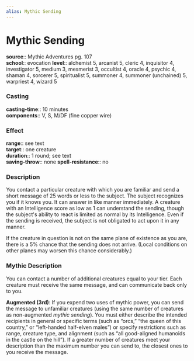 ```yaml
---
alias: Mythic Sending
---
```


# Mythic Sending

**source**:: Mythic Adventures pg. 107  
**school**:: evocation
**level**:: alchemist 5, arcanist 5, cleric 4, inquisitor 4, investigator 5, medium 3, mesmerist 3, occultist 4, oracle 4, psychic 4, shaman 4, sorcerer 5, spiritualist 5, summoner 4, summoner (unchained) 5, warpriest 4, wizard 5

### Casting 

**casting-time**:: 10 minutes  
**components**:: V, S, M/DF (fine copper wire)

### Effect 

**range**:: see text  
**target**:: one creature  
**duration**:: 1 round; see text  
**saving-throw**:: none
**spell-resistance**:: no

### Description 

You contact a particular creature with which you are familiar and send a short message of 25 words or less to the subject. The subject recognizes you if it knows you. It can answer in like manner immediately. A creature with an Intelligence score as low as 1 can understand the sending, though the subject's ability to react is limited as normal by its Intelligence. Even if the sending is received, the subject is not obligated to act upon it in any manner.  
  
If the creature in question is not on the same plane of existence as you are, there is a 5% chance that the sending does not arrive. (Local conditions on other planes may worsen this chance considerably.)

### Mythic Description

You can contact a number of additional creatures equal to your tier. Each creature must receive the same message, and can communicate back only to you.  
  
**Augmented (3rd)**: If you expend two uses of mythic power, you can send the message to unfamiliar creatures (using the same number of creatures as non-augmented *mythic sending*). You must either describe the intended recipients in general or specific terms (such as “orcs,” “the queen of this country,” or “left-handed half-elven males”) or specify restrictions such as range, creature type, and alignment (such as “all good-aligned humanoids in the castle on the hill”). If a greater number of creatures meet your description than the maximum number you can send to, the closest ones to you receive the message.

